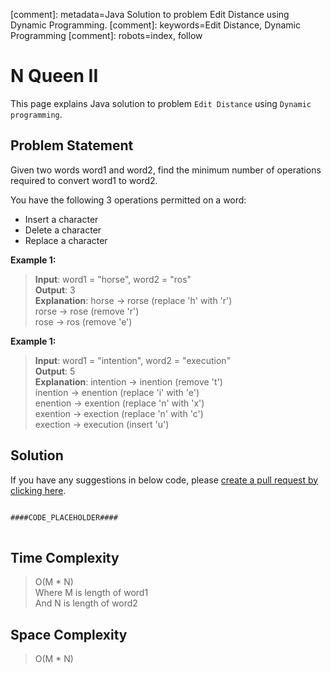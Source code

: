 [comment]: metadata=Java Solution to problem Edit Distance using Dynamic Programming.
[comment]: keywords=Edit Distance, Dynamic Programming
[comment]: robots=index, follow


<h1>N Queen II</h1>
<p>
This page explains Java solution to problem <code class="inline">Edit Distance</code> using <code class="inline">Dynamic programming</code>.
</p>


<h2 class="heading">Problem Statement</h2>
<p>
Given two words word1 and word2, find the minimum number of operations required to convert word1 to word2.
</p>
<p>You have the following 3 operations permitted on a word:</p>
<ul>
<li>Insert a character</li>
<li>Delete a character</li>
<li>Replace a character</li>
</ul>

<b>Example 1:</b>
<blockquote>
<p>
<b>Input</b>: word1 = "horse", word2 = "ros"<br/>
<b>Output</b>: 3<br/>
<b>Explanation</b>: horse -> rorse (replace 'h' with 'r') <br />
                    rorse -> rose (remove 'r')<br />
                    rose -> ros (remove 'e')<br />
</p>
</blockquote>

<b>Example 1:</b>
<blockquote>
<p>
<b>Input</b>: word1 = "intention", word2 = "execution"<br/>
<b>Output</b>: 5<br/>
<b>Explanation</b>: intention -> inention (remove 't')<br />
                    inention -> enention (replace 'i' with 'e')<br />
                    enention -> exention (replace 'n' with 'x')<br />
                    exention -> exection (replace 'n' with 'c')<br />
                    exection -> execution (insert 'u')<br />
</p>
</blockquote>


<h2 class="heading">Solution</h2>
If you have any suggestions in below code, please <a href="####LINK_PLACEHOLDER####" target="_blank" rel="noopener noreferrer" class="absolute">create a pull request by clicking here</a>.
<pre>
<code class="language-java">
####CODE_PLACEHOLDER####
</code>
</pre>


<h2 class="heading">Time Complexity</h2>
<blockquote>
<p>
O(M * N) <br />
Where M is length of word1 <br />
And N is length of word2
</p>
</blockquote>


<h2 class="heading">Space Complexity</h2>
<blockquote>
<p>
O(M * N)
</p>
</blockquote>